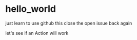 # hello_world
just learn to use github
this close the open issue
back again

let's see if an Action will work

